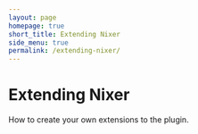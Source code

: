 ```yaml
---
layout: page
homepage: true
short_title: Extending Nixer
side_menu: true
permalink: /extending-nixer/
---
```


# Extending Nixer
How to create your own extensions to the plugin.
